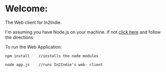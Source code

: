 Welcome:
========

The Web client for In2Indie.  

I'm assuming you have Node.js on your machine.  If not [click here](https://gist.github.com/isaacs/579814) and follow the directions

To run the Web Application: 


    npm install    //installs the node modules 

    node app.js    //runs In2Indie's web- client
